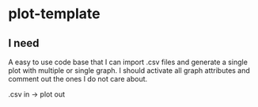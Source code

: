 # plot-template

## I need

A easy to use code base that I can import .csv files and generate a single plot with multiple or single graph.
I should activate all graph attributes and comment out the ones I do not care about.

.csv in -> plot out